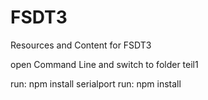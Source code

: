# FSDT3
Resources and Content for FSDT3

open Command Line and switch to folder teil1

run: npm install serialport
run: npm install
